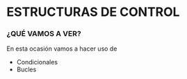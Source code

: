 # ESTRUCTURAS DE CONTROL
### ¿QUÉ VAMOS A VER?

En esta ocasión vamos a hacer uso de
* Condicionales
* Bucles
    